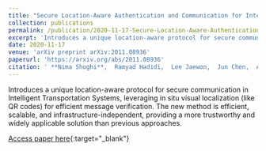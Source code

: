 ```yaml
---
title: "Secure Location-Aware Authentication and Communication for Intelligent Transportation Systems"
collection: publications
permalink: /publication/2020-11-17-Secure-Location-Aware-Authentication-and-Communication-for-Intelligent-Transportation-Systems
excerpt: 'Introduces a unique location-aware protocol for secure communication in Intelligent Transportation Systems, leveraging in situ visual localization (like QR codes) for efficient message verification. The new method is efficient, scalable, and infrastructure-independent, providing a more trustworthy and widely applicable solution than previous approaches.'
date: 2020-11-17
venue: 'arXiv preprint arXiv:2011.08936'
paperurl: 'https://arxiv.org/abs/2011.08936'
citation: ' **Nima Shoghi**,  Ramyad Hadidi,  Lee Jaewon,  Jun Chen,  Arthur Siqueria,  Rahul Rajan,  Shaan Dhawan,  Pooya Shoghi,  Hyesoon Kim, &quot;Secure Location-Aware Authentication and Communication for Intelligent Transportation Systems.&quot; arXiv preprint arXiv:2011.08936, 2020.'
---
```

Introduces a unique location-aware protocol for secure communication in Intelligent Transportation Systems, leveraging in situ visual localization (like QR codes) for efficient message verification. The new method is efficient, scalable, and infrastructure-independent, providing a more trustworthy and widely applicable solution than previous approaches.

[Access paper here](https://arxiv.org/abs/2011.08936){:target="_blank"}
